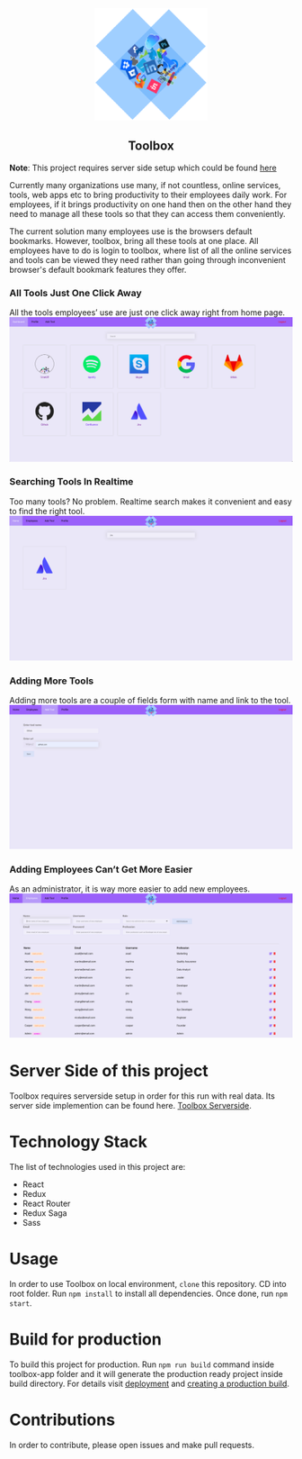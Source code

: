<p align="center">
  <img src="screenshots/logo.png" />
</p>
<h2 align="center">Toolbox</h2>

**Note**: This project requires server side setup which could be found [here](https://github.com/zafar-saleem/toolbox-server)

Currently many organizations use many, if not countless, online services, tools, web apps etc to bring productivity to their employees daily work. For employees, if it brings productivity on one hand then on the other hand they need to manage all these tools so that they can access them conveniently.

The current solution many employees use is the browsers default bookmarks. However, toolbox, bring all these tools at one place. All employees have to do is login to toolbox, where list of all the online services and tools can be viewed they need rather than going through inconvenient browser's default bookmark features they offer.

### All Tools Just One Click Away
All the tools employees’ use are just one click away right from home page.
![Screenshot](screenshots/tools.png)

### Searching Tools In Realtime
Too many tools? No problem. Realtime search makes it convenient and easy to find the right tool.
![Screenshot](screenshots/searching.png)

### Adding More Tools
Adding more tools are a couple of fields form with name and link to the tool.
![Screenshot](screenshots/adding-tools.png)

### Adding Employees Can’t Get More Easier
As an administrator, it is way more easier to add new employees.
![Screenshot](screenshots/adding-employees.png)

# Server Side of this project
Toolbox requires serverside setup in order for this run with real data. Its server side implemention can be found here. [Toolbox Serverside](https://github.com/zafar-saleem/toolbox-server).

# Technology Stack
The list of technologies used in this project are:
* React
* Redux
* React Router
* Redux Saga
* Sass

# Usage
In order to use Toolbox on local environment, `clone` this repository. CD into root folder. Run `npm install` to install all dependencies. Once done, run `npm start`.

# Build for production
To build this project for production. Run `npm run build` command inside toolbox-app folder and it will generate the production ready project inside build directory. For details visit [deployment](https://facebook.github.io/create-react-app/docs/deployment) and [creating a production build](https://facebook.github.io/create-react-app/docs/production-build).

# Contributions
In order to contribute, please open issues and make pull requests.

